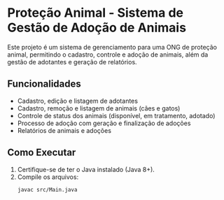 # Proteção Animal - Sistema de Gestão de Adoção de Animais

Este projeto é um sistema de gerenciamento para uma ONG de proteção animal, permitindo o cadastro, controle e adoção de animais, além da gestão de adotantes e geração de relatórios.

## Funcionalidades

- Cadastro, edição e listagem de adotantes
- Cadastro, remoção e listagem de animais (cães e gatos)
- Controle de status dos animais (disponível, em tratamento, adotado)
- Processo de adoção com geração e finalização de adoções
- Relatórios de animais e adoções

## Como Executar

1. Certifique-se de ter o Java instalado (Java 8+).
2. Compile os arquivos:
   ```sh
   javac src/Main.java
   ```
